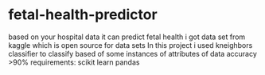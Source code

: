 # fetal-health-predictor
based on your hospital data it can predict fetal health
i got data set from kaggle which is open source for data sets
In this project i used kneighbors classifier to classify based of some instances of attributes of data
accuracy >90%
requirements: 
scikit learn
pandas
